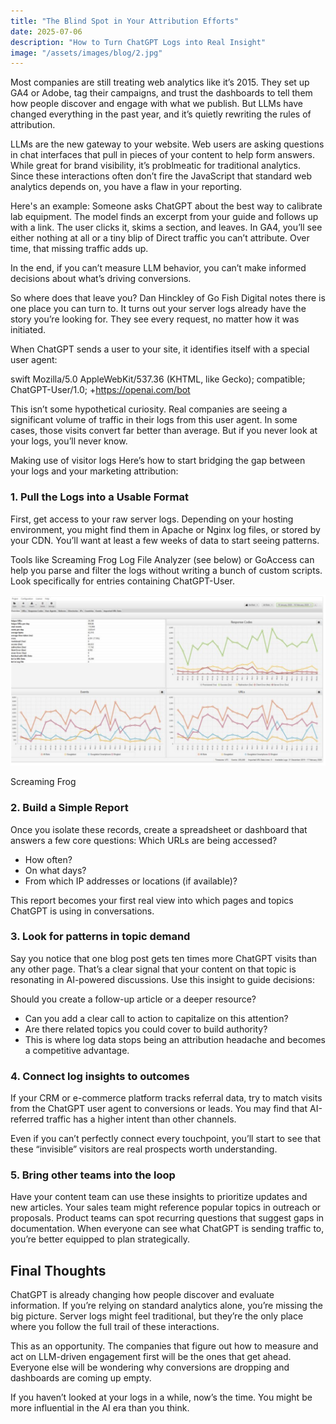 ```yaml
---
title: "The Blind Spot in Your Attribution Efforts"
date: 2025-07-06
description: "How to Turn ChatGPT Logs into Real Insight"
image: "/assets/images/blog/2.jpg"
---
```

Most companies are still treating web analytics like it’s 2015. They set up GA4 or Adobe, tag their campaigns, and trust the dashboards to tell them how people discover and engage with what we publish. But LLMs have changed everything in the past year, and it’s quietly rewriting the rules of attribution.

LLMs are the new gateway to your website. Web users are asking questions in chat interfaces that pull in pieces of your content to help form answers. While great for brand visibility, it’s problmeatic for traditional analytics. Since these interactions often don’t fire the JavaScript that standard web analytics depends on, you have a flaw in your reporting.

Here's an example: Someone asks ChatGPT about the best way to calibrate lab equipment. The model finds an excerpt from your guide and follows up with a link. The user clicks it, skims a section, and leaves. In GA4, you’ll see either nothing at all or a tiny blip of Direct traffic you can’t attribute. Over time, that missing traffic adds up.

In the end, if you can’t measure LLM behavior, you can’t make informed decisions about what’s driving conversions.

So where does that leave you?
Dan Hinckley of Go Fish Digital notes there is one place you can turn to. It turns out your server logs already have the story you’re looking for. They see every request, no matter how it was initiated.

When ChatGPT sends a user to your site, it identifies itself with a special user agent:

swift
Mozilla/5.0 AppleWebKit/537.36 (KHTML, like Gecko); compatible; ChatGPT-User/1.0; +https://openai.com/bot


This isn’t some hypothetical curiosity. Real companies are seeing a significant volume of traffic in their logs from this user agent. In some cases, those visits convert far better than average. But if you never look at your logs, you’ll never know.

Making use of visitor logs
Here’s how to start bridging the gap between your logs and your marketing attribution:

### 1. Pull the Logs into a Usable Format
First, get access to your raw server logs. Depending on your hosting environment, you might find them in Apache or Nginx log files, or stored by your CDN. You’ll want at least a few weeks of data to start seeing patterns.

Tools like Screaming Frog Log File Analyzer (see below) or GoAccess can help you parse and filter the logs without writing a bunch of custom scripts. Look specifically for entries containing ChatGPT-User.

  <img src="/assets/images/blog/screaming.png" alt="Screaming Frog diagram">

Screaming Frog

### 2. Build a Simple Report
Once you isolate these records, create a spreadsheet or dashboard that answers a few core questions: Which URLs are being accessed?

- How often?
- On what days?
- From which IP addresses or locations (if available)?

This report becomes your first real view into which pages and topics ChatGPT is using in conversations.

### 3. Look for patterns in topic demand
Say you notice that one blog post gets ten times more ChatGPT visits than any other page. That’s a clear signal that your content on that topic is resonating in AI-powered discussions. Use this insight to guide decisions:

Should you create a follow-up article or a deeper resource?
- Can you add a clear call to action to capitalize on this attention?
- Are there related topics you could cover to build authority?
- This is where log data stops being an attribution headache and becomes a competitive advantage.

### 4. Connect log insights to outcomes
If your CRM or e-commerce platform tracks referral data, try to match visits from the ChatGPT user agent to conversions or leads. You may find that AI-referred traffic has a higher intent than other channels.

Even if you can’t perfectly connect every touchpoint, you’ll start to see that these “invisible” visitors are real prospects worth understanding.

### 5. Bring other teams into the loop
Have your content team can use these insights to prioritize updates and new articles. Your sales team might reference popular topics in outreach or proposals. Product teams can spot recurring questions that suggest gaps in documentation. When everyone can see what ChatGPT is sending traffic to, you’re better equipped to plan strategically.

## Final Thoughts
ChatGPT is already changing how people discover and evaluate information. If you’re relying on standard analytics alone, you’re missing the big picture. Server logs might feel traditional, but they’re the only place where you follow the full trail of these interactions.

This as an opportunity. The companies that figure out how to measure and act on LLM-driven engagement first will be the ones that get ahead. Everyone else will be wondering why conversions are dropping and dashboards are coming up empty.

If you haven’t looked at your logs in a while, now’s the time. You might be more influential in the AI era than you think.


